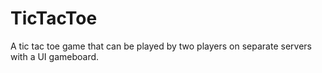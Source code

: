 # TicTacToe
A tic tac toe game that can be played by two players on separate servers with a UI gameboard.

<blockquote class="imgur-embed-pub" lang="en" data-id="a/JkMecks" data-context="false" ><a href="//imgur.com/a/JkMecks"></a></blockquote><script async src="//s.imgur.com/min/embed.js" charset="utf-8"></script>
